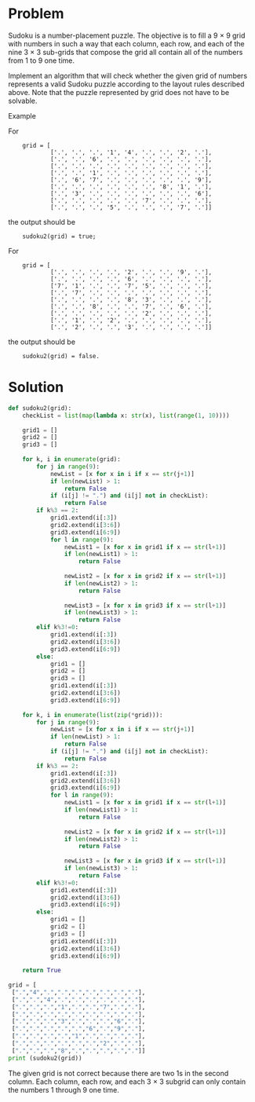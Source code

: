 # Problem
Sudoku is a number-placement puzzle. The objective is to fill a 9 × 9 grid with numbers in such a way that each column, each row, and each of the nine 3 × 3 sub-grids that compose the grid all contain all of the numbers from 1 to 9 one time.

Implement an algorithm that will check whether the given grid of numbers represents a valid Sudoku puzzle according to the layout rules described above. Note that the puzzle represented by grid does not have to be solvable.

Example

For

        grid = [  
                ['.', '.', '.', '1', '4', '.', '.', '2', '.'],  
                ['.', '.', '6', '.', '.', '.', '.', '.', '.'],  
                ['.', '.', '.', '.', '.', '.', '.', '.', '.'],  
                ['.', '.', '1', '.', '.', '.', '.', '.', '.'],  
                ['.', '6', '7', '.', '.', '.', '.', '.', '9'],  
                ['.', '.', '.', '.', '.', '.', '8', '1', '.'],  
                ['.', '3', '.', '.', '.', '.', '.', '.', '6'],  
                ['.', '.', '.', '.', '.', '7', '.', '.', '.'],  
                ['.', '.', '.', '5', '.', '.', '.', '7', '.']]  
the output should be

        sudoku2(grid) = true;

For

        grid = [  
                ['.', '.', '.', '.', '2', '.', '.', '9', '.'],  
                ['.', '.', '.', '.', '6', '.', '.', '.', '.'],  
                ['7', '1', '.', '.', '7', '5', '.', '.', '.'],  
                ['.', '7', '.', '.', '.', '.', '.', '.', '.'],  
                ['.', '.', '.', '.', '8', '3', '.', '.', '.'],  
                ['.', '.', '8', '.', '.', '7', '.', '6', '.'],  
                ['.', '.', '.', '.', '.', '2', '.', '.', '.'],  
                ['.', '1', '.', '2', '.', '.', '.', '.', '.'],  
                ['.', '2', '.', '.', '3', '.', '.', '.', '.']]  
the output should be

        sudoku2(grid) = false.
# Solution
```python
def sudoku2(grid):
    checkList = list(map(lambda x: str(x), list(range(1, 10))))
    
    grid1 = []
    grid2 = []
    grid3 = []
    
    for k, i in enumerate(grid):
        for j in range(9):
            newList = [x for x in i if x == str(j+1)]           
            if len(newList) > 1:
                return False
            if (i[j] != ".") and (i[j] not in checkList):
                return False
        if k%3 == 2:
            grid1.extend(i[:3])
            grid2.extend(i[3:6])
            grid3.extend(i[6:9])
            for l in range(9):
                newList1 = [x for x in grid1 if x == str(l+1)]
                if len(newList1) > 1:
                    return False
                
                newList2 = [x for x in grid2 if x == str(l+1)]
                if len(newList2) > 1:
                    return False
                
                newList3 = [x for x in grid3 if x == str(l+1)]
                if len(newList3) > 1:
                    return False
        elif k%3!=0:
            grid1.extend(i[:3])
            grid2.extend(i[3:6])
            grid3.extend(i[6:9])
        else:
            grid1 = []
            grid2 = []
            grid3 = []    
            grid1.extend(i[:3])
            grid2.extend(i[3:6])
            grid3.extend(i[6:9])
                        
    for k, i in enumerate(list(zip(*grid))):
        for j in range(9):
            newList = [x for x in i if x == str(j+1)]            
            if len(newList) > 1:
                return False
            if (i[j] != ".") and (i[j] not in checkList):
                return False
        if k%3 == 2:
            grid1.extend(i[:3])
            grid2.extend(i[3:6])
            grid3.extend(i[6:9])
            for l in range(9):
                newList1 = [x for x in grid1 if x == str(l+1)]
                if len(newList1) > 1:
                    return False
                
                newList2 = [x for x in grid2 if x == str(l+1)]
                if len(newList2) > 1:
                    return False
                
                newList3 = [x for x in grid3 if x == str(l+1)]
                if len(newList3) > 1:
                    return False
        elif k%3!=0:
            grid1.extend(i[:3])
            grid2.extend(i[3:6])
            grid3.extend(i[6:9])
        else:
            grid1 = []
            grid2 = []
            grid3 = []    
            grid1.extend(i[:3])
            grid2.extend(i[3:6])
            grid3.extend(i[6:9])
            
    return True
                
grid = [
 [".","4",".",".",".",".",".",".","."], 
 [".",".","4",".",".",".",".",".","."], 
 [".",".",".","1",".",".","7",".","."], 
 [".",".",".",".",".",".",".",".","."], 
 [".",".",".","3",".",".",".","6","."], 
 [".",".",".",".",".","6",".","9","."], 
 [".",".",".",".","1",".",".",".","."], 
 [".",".",".",".",".",".","2",".","."], 
 [".",".",".","8",".",".",".",".","."]]
print (sudoku2(grid))
```

The given grid is not correct because there are two 1s in the second column. Each column, each row, and each 3 × 3 subgrid can only contain the numbers 1 through 9 one time.
